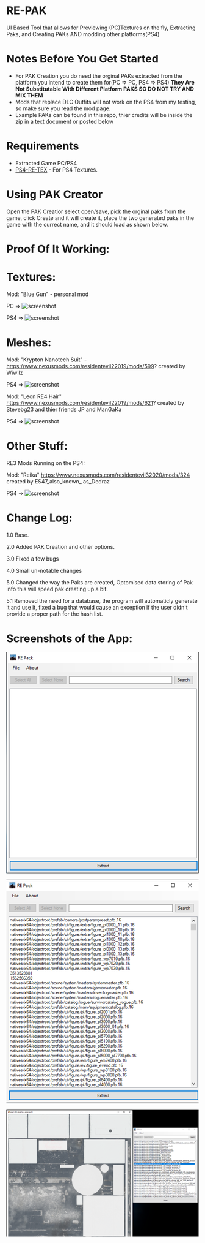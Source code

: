 # RE-PAK
UI Based Tool that allows for Previewing (PC)Textures on the fly, Extracting Paks, and Creating PAKs AND modding other platforms(PS4)

# Notes Before You Get Started
* For PAK Creation you do need the orginal PAKs extracted from the platform you intend to create them for(PC => PC, PS4 => PS4) **They Are Not Substitutable With Different Platform PAKS SO DO NOT TRY AND MIX THEM**
* Mods that replace DLC Outfits will not work on the PS4 from my testing, so make sure you read the mod page.
* Example PAKs can be found in this repo, thier credits will be inside the zip in a text document or posted below

# Requirements
* Extracted Game PC/PS4
* [PS4-RE-TEX](https://github.com/Backporter/PS4-RE-TEX) - For PS4 Textures.

# Using PAK Creator
Open the PAK Creatior select open/save, pick the orginal paks from the game, click Create and it will create it, place the two generated paks in the game with the currect name, and it should load as shown below.

# Proof Of It Working:

# Textures:
Mod: "Blue Gun" - personal mod

PC => ![screenshot](https://cdn.discordapp.com/attachments/710333682749276283/820634374717833226/re2_2021_03_14_06_27_53_327.jpg)

PS4 => ![screenshot](https://cdn.discordapp.com/attachments/710333682749276283/820689648866033675/RESIDENT_EVIL_2_20210314132228.jpg)

# Meshes:
Mod: "Krypton Nanotech Suit" - https://www.nexusmods.com/residentevil22019/mods/599? created by Wiwilz

PS4 => ![screenshot](https://cdn.discordapp.com/attachments/710333682749276283/821302928899571712/RESIDENT_EVIL_2_20210316060005.jpg)

Mod: "Leon RE4 Hair" https://www.nexusmods.com/residentevil22019/mods/621? created by Stevebg23 and thier friends JP and ManGaKa 

PS4 => ![screenshot](https://cdn.discordapp.com/attachments/710333682749276283/820911804284534834/RESIDENT_EVIL_2_20210315040515.jpg)

# Other Stuff:

RE3 Mods Running on the PS4:

Mod: "Reika" https://www.nexusmods.com/residentevil32020/mods/324 created by ES47_also_known_ as_Dedraz

PS4 => ![screenshot](https://cdn.discordapp.com/attachments/710333682749276283/831847171938582548/RESIDENT_EVIL_3_20210414082030.jpg)

# Change Log:

1.0 Base.

2.0 Added PAK Creation and other options.

3.0 Fixed a few bugs

4.0 Small un-notable changes

5.0 Changed the way the Paks are created, Optomised data storing of Pak info this will speed pak creating up a bit.

5.1 Removed the need for a database, the program will automaticly generate it and use it, fixed a bug that would cause an exception if the user didn't provide a proper path for  the hash list.

# Screenshots of the App:

![screenshot](0.png)

![screenshot](1.png)

![screenshot](2.png)
